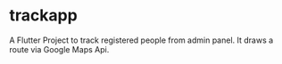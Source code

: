 # trackapp

A Flutter Project to track registered people from admin panel. It draws a route via Google Maps Api.
